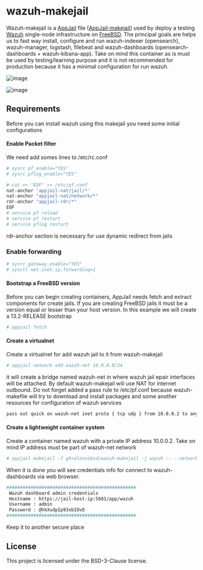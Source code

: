 # wazuh-makejail
Wazuh-makejail is a [AppJail](https://github.com/DtxdF/AppJail) file ([AppJail-makejail](https://github.com/AppJail-makejails)) used by deploy a testing [Wazuh](https://wazuh.com/) single-node infrastructure on [FreeBSD](https://freebsd.org/). The principal goals are helps us to fast way install, configure and run wazuh-indexer (opensearch), wazuh-manager, logstash, filebeat and wazuh-dashboards (opensearch-dashboards + wazuh-kibana-app). Take on mind this container as is must be used by testing/learning purpose and it is not recommended for production because it has a minimal configuration for run wazuh.

![image](https://user-images.githubusercontent.com/11150989/204661974-141395d0-dda0-4573-8ea6-4d3b17ad2759.png)

![image](https://user-images.githubusercontent.com/11150989/204662101-75880698-8cfd-4aa9-b0ac-e9bac011cd5c.png)

## Requirements
Before you can install wazuh using this makejail you need some initial configurations

#### Enable Packet filter
We need add somes lines to /etc/rc.conf

```sh
# sysrc pf_enable="YES"
# sysrc pflog_enable="YES"

# cat << "EOF" >> /etc/pf.conf
nat-anchor 'appjail-nat/jail/*'
nat-anchor "appjail-nat/network/*"
rdr-anchor "appjail-rdr/*"
EOF
# service pf reload
# service pf restart
# service pflog restart
```
rdr-anchor section is necessary for use dynamic redirect from jails

### Enable forwarding
```sh
# sysrc gateway_enable="YES"
# sysctl net.inet.ip.forwarding=1
```
#### Bootstrap a FreeBSD version
Before you can begin creating containers, AppJail needs fetch and extract components for create jails. If you are creating FreeBSD jails it must be a version equal or lesser than your host version. In this example we will create a 13.2-RELEASE bootstrap

```sh
# appjail fetch
```
#### Create a virtualnet
Create a virtualnet for add wazuh jail to it from wazuh-makejail

```sh
# appjail network add wazuh-net 10.0.0.0/24
```
it will create a bridge named wazuh-net in where wazuh jail epair interfaces will be attached. By default wazuh-makejail will use NAT for internet outbound. Do not forget added a pass rule to /etc/pf.conf because wazuh-makefile will try to download and install packages and some another resources for configuration of wazuh services

```sh
pass out quick on wazuh-net inet proto { tcp udp } from 10.0.0.2 to any
```
#### Create a lightweight container system
Create a container named wazuh with a private IP address 10.0.0.2. Take on mind IP address must be part of wazuh-net network

```sh
# appjail makejail -f gh+alonsobsd/wazuh-makejail -j wazuh -- --network wazuh-net --server_ip 10.0.0.2
```

When it is done you will see credentials info for connect to wazuh-dashboards via web browser.

```sh
################################################ 
 Wazuh dashboard admin credentials                
 Hostname : https://jail-host-ip:5601/app/wazuh   
 Username : admin                                 
 Password : @hkXudpIp93xbIOvD                          
################################################
 ```
Keep it to another secure place

## License
This project is licensed under the BSD-3-Clause license.
